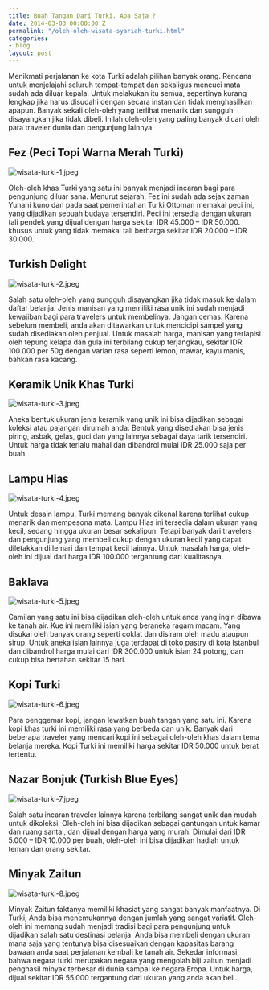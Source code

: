 ```yaml
---
title: Buah Tangan Dari Turki. Apa Saja ?
date: 2014-03-03 00:00:00 Z
permalink: "/oleh-oleh-wisata-syariah-turki.html"
categories:
- blog
layout: post
---
```


Menikmati perjalanan ke kota Turki adalah pilihan banyak orang. Rencana untuk menjelajahi seluruh tempat-tempat dan sekaligus mencuci mata sudah ada diluar kepala. Untuk melakukan itu semua, sepertinya kurang lengkap jika harus disudahi dengan secara instan dan tidak menghasilkan apapun. Banyak sekali oleh-oleh yang terlihat menarik dan sungguh disayangkan jika tidak dibeli. Inilah oleh-oleh yang paling banyak dicari oleh para traveler dunia dan pengunjung lainnya.

## Fez (Peci Topi Warna Merah Turki)

![wisata-turki-1.jpeg](/uploads/wisata-turki-1.jpeg)

Oleh-oleh khas Turki yang satu ini banyak menjadi incaran bagi para pengunjung diluar sana. Menurut  sejarah, Fez ini sudah ada sejak zaman Yunani kuno dan pada saat pemerintahan Turki Ottoman memakai peci ini, yang dijadikan sebuah budaya tersendiri. Peci ini tersedia dengan ukuran tali pendek yang dijual dengan harga sekitar IDR 45.000 – IDR 50.000. khusus untuk yang tidak memakai tali berharga sekitar IDR 20.000 – IDR 30.000.

## Turkish Delight

![wisata-turki-2.jpeg](/uploads/wisata-turki-2.jpeg)

Salah satu oleh-oleh yang sungguh disayangkan jika tidak masuk ke dalam daftar belanja. Jenis manisan yang memiliki rasa unik ini sudah menjadi kewajiban bagi para travelers untuk membelinya. Jangan cemas. Karena sebelum membeli, anda akan ditawarkan untuk mencicipi sampel yang sudah disediakan oleh penjual. Untuk masalah harga, manisan yang terlapisi oleh tepung kelapa dan gula ini terbilang cukup terjangkau, sekitar IDR 100.000 per 50g dengan varian rasa seperti lemon, mawar, kayu manis, bahkan rasa kacang.

## Keramik Unik Khas Turki

![wisata-turki-3.jpeg](/uploads/wisata-turki-3.jpeg)

Aneka bentuk ukuran jenis keramik yang unik ini bisa dijadikan sebagai koleksi atau pajangan dirumah anda. Bentuk yang disediakan bisa jenis piring, asbak, gelas, guci dan yang lainnya sebagai daya tarik tersendiri. Untuk harga tidak terlalu mahal dan dibandrol mulai IDR 25.000 saja per buah.

## Lampu Hias

![wisata-turki-4.jpeg](/uploads/wisata-turki-4.jpeg)

Untuk desain lampu, Turki memang banyak dikenal karena terlihat cukup menarik dan mempesona mata. Lampu Hias ini tersedia dalam ukuran yang kecil, sedang hingga ukuran besar sekalipun. Tetapi banyak dari travelers dan pengunjung yang membeli cukup dengan ukuran kecil yang dapat diletakkan di lemari dan tempat kecil lainnya. Untuk masalah harga, oleh-oleh ini dijual dari harga IDR 100.000 tergantung dari kualitasnya.

## Baklava

![wisata-turki-5.jpeg](/uploads/wisata-turki-5.jpeg)

Camilan yang satu ini bisa dijadikan oleh-oleh untuk anda yang ingin dibawa ke tanah air. Kue ini memiliki isian yang beraneka ragam macam. Yang disukai oleh banyak orang seperti coklat dan disiram oleh madu ataupun sirup. Untuk aneka isian lainnya juga terdapat di toko pastry di kota Istanbul dan dibandrol harga mulai dari IDR 300.000 untuk isian 24 potong, dan cukup bisa bertahan sekitar 15 hari.

## Kopi Turki

![wisata-turki-6.jpeg](/uploads/wisata-turki-6.jpeg)

Para penggemar kopi, jangan lewatkan buah tangan yang satu ini. Karena kopi khas turki ini memiliki rasa yang berbeda dan unik. Banyak dari beberapa traveler yang mencari kopi ini sebagai oleh-oleh khas dalam tema belanja mereka. Kopi Turki ini memiliki harga sekitar IDR 50.000 untuk berat tertentu.

## Nazar Bonjuk (Turkish Blue Eyes)

![wisata-turki-7.jpeg](/uploads/wisata-turki-7.jpeg)

Salah satu incaran traveler lainnya karena terbilang sangat unik dan mudah untuk dikoleksi. Oleh-oleh ini bisa dijadikan sebagai gantungan untuk kamar dan ruang santai, dan dijual dengan harga yang murah. Dimulai dari IDR 5.000 – IDR 10.000 per buah, oleh-oleh ini bisa dijadikan hadiah untuk teman dan orang sekitar.

## Minyak Zaitun

![wisata-turki-8.jpeg](/uploads/wisata-turki-8.jpeg)

Minyak Zaitun faktanya memiliki khasiat yang sangat banyak manfaatnya. Di Turki, Anda bisa menemukannya dengan jumlah yang sangat variatif. Oleh-oleh ini memang sudah menjadi tradisi bagi para pengunjung untuk dijadikan salah satu destinasi belanja. Anda bisa membeli dengan ukuran mana saja yang tentunya bisa disesuaikan dengan kapasitas barang bawaan anda saat perjalanan kembali ke tanah air. Sekedar informasi, bahwa negara turki merupakan negara yang mengolah biji zaitun menjadi penghasil minyak terbesar di dunia sampai ke negara Eropa. Untuk harga, dijual sekitar IDR 55.000 tergantung dari ukuran yang anda akan beli.